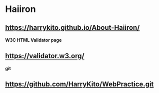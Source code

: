 # Haiiron

## https://harrykito.github.io/About-Haiiron/
<!-- ## https://harrykito.github.io/Haiiron_WebPage/-->

#### W3C HTML Validator page
## https://validator.w3.org/

#### git
## https://github.com/HarryKito/WebPractice.git
